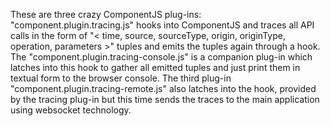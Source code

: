 
These are three crazy ComponentJS plug-ins: "component.plugin.tracing.js"
hooks into ComponentJS and traces all API calls in the form
of "< time, source, sourceType, origin, originType, operation,
parameters >" tuples and emits the tuples again through a hook. The
"component.plugin.tracing-console.js" is a companion plug-in which
latches into this hook to gather all emitted tuples and just print them
in textual form to the browser console. The third plug-in
"component.plugin.tracing-remote.js" also latches into the hook,
provided by the tracing plug-in but this time sends the traces to the
main application using websocket technology.